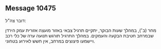 ## Message 10475

דובר צה"ל:

מחר (ב׳), במהלך שעות הבוקר, יתקיים תרגיל צבאי באזור מועצה אזורית עמק הירדן שבמרחב חטיבת הבקעה והעמקים. במהלך התרגיל תורגש תנועה ערה של כלי רכב ויישמעו פיצוצים במרחב, אין חשש לאירוע בטחוני.


